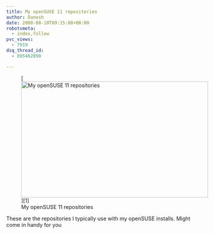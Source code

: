 ```yaml
---
title: My openSUSE 11 repositories
author: Danesh
date: 2008-08-10T09:15:08+00:00
robotsmeta:
  - index,follow
pvc_views:
  - 7919
dsq_thread_id:
  - 895462890

---
```

<figure id="attachment_775" aria-describedby="caption-attachment-775" style="width: 500px" class="wp-caption alignnone">[<img loading="lazy" class="size-medium wp-image-775" title="opensuse11-repository" src="/wp-content/uploads/2008/08/opensuse11-repository-500x312.png" alt="My openSUSE 11 repositories" width="500" height="312" srcset="/wp-content/uploads/2008/08/opensuse11-repository-500x312.png 500w, /wp-content/uploads/2008/08/opensuse11-repository.png 1280w" sizes="(max-width: 500px) 100vw, 500px" />][1]<figcaption id="caption-attachment-775" class="wp-caption-text">My openSUSE 11 repositories</figcaption></figure>

These are the repositories I typically use with my openSUSE installs. Might come in handy for you

 [1]: /wp-content/uploads/2008/08/opensuse11-repository.png